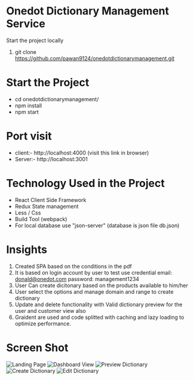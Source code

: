 # Onedot Dictionary Management Service
Start the project locally

1. git clone https://github.com/pawan9124/onedotdictionarymanagement.git

Start the Project
========================
- cd onedotdictionarymanagement/
- npm install
- npm start
  
Port visit
==============
- client:- http://localhost:4000 (visit this link in browser)
- Server:- http://localhost:3001
  
 Technology Used in the Project
 ===============================
 - React Client Side Framework
 - Redux State management
 - Less / Css
 - Build Tool (webpack)
 - For local database use "json-server" (database is json file db.json)
 
 Insights
 ============
 1. Created SPA based on the conditions in the pdf
 2. It is based on login account by user
      to test use credential
        email: donald@onedot.com
        password: management1234
 3. User Can create dicitonary based on the products available to him/her
 4. User select the options and manage domain and range to create dictionary
 5. Update and delete functionality with Valid dictionary preview for the user and customer view also
 6. Graident are used and code splitted with caching and lazy loading to optimize performance.
 



Screen Shot
=============
![Landing Page](https://res.cloudinary.com/sticky-photo/image/upload/v1568559445/samples/onedot/landing.png)
![Dashboard View](https://res.cloudinary.com/sticky-photo/image/upload/v1568559444/samples/onedot/dashboard.png)
![Preview Dictionary](https://res.cloudinary.com/sticky-photo/image/upload/v1568559444/samples/onedot/dashboard1.png)
![Create Dictionary](https://res.cloudinary.com/sticky-photo/image/upload/v1568559444/samples/onedot/create_dictionary.png)
![Edit Dictionary](https://res.cloudinary.com/sticky-photo/image/upload/v1568559444/samples/onedot/edit_dictionary.png)

